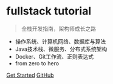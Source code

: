 # fullstack tutorial

> 全栈开发指南，架构师成长之路

<!-- - 后台技术栈/全栈开发/架构师之路，秋招/春招/校招/面试 -->
- 操作系统、计算机网络、数据库与算法
- Java技术栈、微服务、分布式系统架构
- Docker、Git工作流、正则表达式
- from zero to hero

[Get Started](introduction)
[GitHub](https://github.com/frank-lam/fullstack-tutorial)
